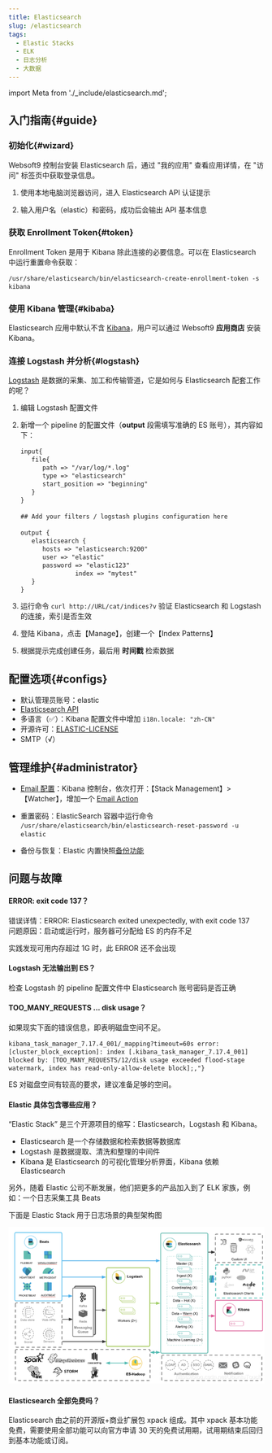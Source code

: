 ```yaml
---
title: Elasticsearch
slug: /elasticsearch
tags:
  - Elastic Stacks
  - ELK
  - 日志分析
  - 大数据
---
```


import Meta from './_include/elasticsearch.md';

<Meta name="meta" />

## 入门指南{#guide}

### 初始化{#wizard}

Websoft9 控制台安装 Elasticsearch 后，通过 "我的应用" 查看应用详情，在 "访问" 标签页中获取登录信息。  

1. 使用本地电脑浏览器访问，进入 Elasticsearch API 认证提示

2. 输入用户名（elastic）和密码，成功后会输出 API 基本信息

### 获取 Enrollment Token{#token}

Enrollment Token 是用于 Kibana 除此连接的必要信息。可以在 Elasticsearch 中运行重置命令获取：

```
/usr/share/elasticsearch/bin/elasticsearch-create-enrollment-token -s kibana
```

### 使用 Kibana 管理{#kibaba}

Elasticsearch 应用中默认不含 [Kibana](./kibana)，用户可以通过 Websoft9 **应用商店** 安装 Kibana。    

### 连接 Logstash 并分析{#logstash}

[Logstash](./logstash) 是数据的采集、加工和传输管道，它是如何与 Elasticsearch 配套工作的呢？

1. 编辑 Logstash 配置文件

2. 新增一个 pipeline 的配置文件（**output** 段需填写准确的 ES 账号），其内容如下：
   ```
   input{
      file{
         path => "/var/log/*.log"
         type => "elasticsearch"
         start_position => "beginning"
      }
   }

   ## Add your filters / logstash plugins configuration here

   output {
      elasticsearch {
         hosts => "elasticsearch:9200"
         user => "elastic"
         password => "elastic123"
                  index => "mytest"
      }
   }
   ```

3. 运行命令 `curl http://URL/cat/indices?v` 验证 Elasticsearch 和 Logstash 的连接，索引是否生效

4. 登陆 Kibana，点击【Manage】，创建一个【Index Patterns】

5. 根据提示完成创建任务，最后用 **时间戳** 检索数据

## 配置选项{#configs}

- 默认管理员账号：elastic
- [Elasticsearch API](https://www.elastic.co/guide/en/elasticsearch/reference/current/http-clients.html)
- 多语言（✅）：Kibana 配置文件中增加 `i18n.locale: "zh-CN"`
- 开源许可：[ELASTIC-LICENSE](https://github.com/elastic/elasticsearch/blob/master/licenses/ELASTIC-LICENSE-2.0.txt)
- SMTP（√）

## 管理维护{#administrator}

- [Email 配置](https://www.elastic.co/guide/en/elasticsearch/reference/current/actions-email.html)：Kibana 控制台，依次打开：【Stack Management】>【Watcher】，增加一个 [Email Action](https://www.elastic.co/guide/en/elasticsearch/reference/current/actions.html)

- 重置密码：ElasticSearch 容器中运行命令 `/usr/share/elasticsearch/bin/elasticsearch-reset-password -u elastic`

- 备份与恢复：Elastic 内置快照[备份功能](https://www.elastic.co/guide/en/elasticsearch/reference/7.13/snapshot-restore.html)

## 问题与故障

#### ERROR: exit code 137？

错误详情：ERROR: Elasticsearch exited unexpectedly, with exit code 137    
问题原因：启动或运行时，服务器可分配给 ES 的内存不足   

实践发现可用内存超过 1G 时，此 ERROR 还不会出现   

#### Logstash 无法输出到 ES？

检查 Logstash 的 pipeline 配置文件中 Elasticsearch 账号密码是否正确

#### TOO_MANY_REQUESTS ... disk usage？

如果现实下面的错误信息，即表明磁盘空间不足。  
```
kibana_task_manager_7.17.4_001/_mapping?timeout=60s error: [cluster_block_exception]: index [.kibana_task_manager_7.17.4_001] blocked by: [TOO_MANY_REQUESTS/12/disk usage exceeded flood-stage watermark, index has read-only-allow-delete block];,"}
```

ES 对磁盘空间有较高的要求，建议准备足够的空间。 

#### Elastic 具体包含哪些应用？

“Elastic Stack” 是三个开源项目的缩写：Elasticsearch，Logstash 和 Kibana。

- Elasticsearch 是一个存储数据和检索数据等数据库
- Logstash 是数据提取、清洗和整理的中间件
- Kibana 是 Elasticsearch 的可视化管理分析界面，Kibana 依赖 Elasticsearch

另外，随着 Elastic 公司不断发展，他们把更多的产品加入到了 ELK 家族，例如：一个日志采集工具 Beats

下面是 Elastic Stack 用于日志场景的典型架构图

![](./assets/elastic-architecture-websoft9.png)

#### Elasticsearch 全部免费吗？

Elasticsearch 由之前的开源版+商业扩展包 xpack 组成。其中 xpack 基本功能免费，需要使用全部功能可以向官方申请 30 天的免费试用期，试用期结束后回归到基本功能或订阅。  
